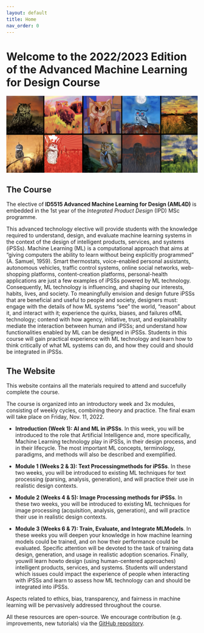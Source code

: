 ```yaml
---
layout: default
title: Home
nav_order: 0
---
```


# Welcome to the 2022/2023 Edition of the Advanced Machine Learning for Design Course

<p align="center">
  <img src="/assets/images/ml4d_home.png" />
</p>

## The Course

The elective of **ID5515 Advanced Machine Learning for Design (AML4D)** is embedded in the 1st
year of the *Integrated Product Design* (IPD) MSc programme.

This advanced technology elective will provide students with the knowledge required to
understand, design, and evaluate machine learning systems in the context of the design of
intelligent products, services, and systems (iPSSs). Machine Learning (ML) is a computational
approach that aims at “giving computers the ability to learn without being explicitly
programmed” (A. Samuel, 1959). Smart thermostats, voice-enabled personal assistants,
autonomous vehicles, traffic control systems, online social networks, web-shopping platforms,
content-creation platforms, personal-health applications are just a few examples of
iPSSs powered by ML technology. Consequently, ML technology is influencing, and shaping
our interests, habits, lives, and society. To meaningfully envision and design future
iPSSs that are beneficial and useful to people and society, designers must: engage with the
details of how ML systems “see” the world, “reason” about it, and interact with it; experience
the quirks, biases, and failures ofML technology; contend with how agency, initiative,
trust, and explainability mediate the interaction between human and iPSSs; and understand
how functionalities enabled by ML can be designed in iPSSs. Students in this course
will gain practical experience with ML technology and learn how to think critically of what
ML systems can do, and how they could and should be integrated in iPSSs.

## The Website

This website contains all the materials required to attend and succefully complete the course. 

The course is organized into an introductory week and 3x modules, consisting of weekly cycles, combining theory and practice. The final exam will take place on Friday, Nov. 11,
2022.

- **Introduction (Week 1): AI and ML in iPSSs**. In this week, you will be introduced to the role that Artificial Intelligence and, more specifically,
Machine Learning technology play in iPSSs, in their design process, and in their lifecycle.
The most important ML concepts, terminology, paradigms, and methods will also be
described and exemplified.

- **Module 1 (Weeks 2 & 3): Text Processingmethods for iPSSs**. In these two weeks, you will be introduced to existing ML techniques for text processing
(parsing, analysis, generation), and will practice their use in realistic design contexts.

- **Module 2 (Weeks 4 & 5): Image Processing methods for iPSSs**.
In these two weeks, you will be introduced to existing ML techniques for image processing
(acquisition, analysis, generation), and will practice their use in realistic design contexts.

- **Module 3 (Weeks 6 & 7): Train, Evaluate, and Integrate MLModels**.
In these weeks you will deepen your knowledge in how machine learning models could
be trained, and on how their performance could be evaluated. Specific attention will be
devoted to the task of training data design, generation, and usage in realistic adoption scenarios.
Finally, youwill learn howto design (using human-centered approaches) intelligent
products, services, and systems. Students will understand which issues could impact the
experience of people when interacting with iPSSs and learn to assess how ML technology
can and should be integrated into iPSSs.

Aspects related to ethics, bias, transparency, and fairness in machine learning will be pervasively addressed throughout the course.  

All these resources are open-source. We encourage contribution (e.g. improvements, new tutorials) via the [GitHub repository](https://github.com/aml4design/aml4design.github.io).


